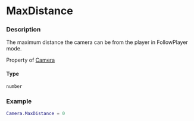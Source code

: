 # MaxDistance

### Description

The maximum distance the camera can be from the player in FollowPlayer mode.

Property of [Camera](../../)

#### Type

`number`

### Example

```lua
Camera.MaxDistance = 0
```
